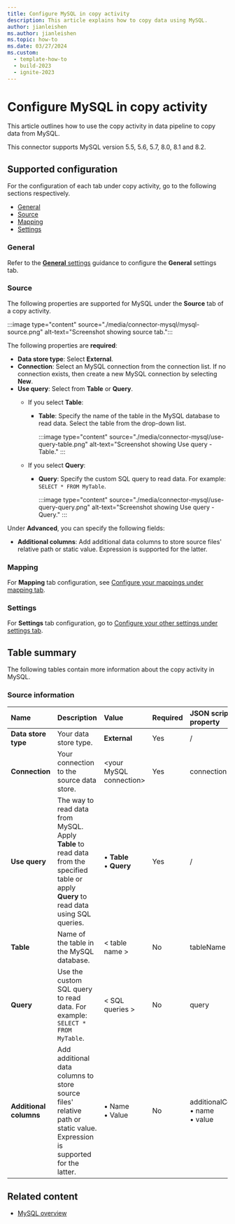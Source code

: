 ```yaml
---
title: Configure MySQL in copy activity
description: This article explains how to copy data using MySQL.
author: jianleishen
ms.author: jianleishen
ms.topic: how-to
ms.date: 03/27/2024
ms.custom:
  - template-how-to
  - build-2023
  - ignite-2023
---
```


# Configure MySQL in copy activity

This article outlines how to use the copy activity in data pipeline to copy data from MySQL.

This connector supports MySQL version 5.5, 5.6, 5.7, 8.0, 8.1 and 8.2.

## Supported configuration

For the configuration of each tab under copy activity, go to the following sections respectively.

- [General](#general)  
- [Source](#source)
- [Mapping](#mapping)
- [Settings](#settings)

### General

Refer to the [**General** settings](activity-overview.md#general-settings) guidance to configure the **General** settings tab.

### Source

The following properties are supported for MySQL under the **Source** tab of a copy activity.

:::image type="content" source="./media/connector-mysql/mysql-source.png" alt-text="Screenshot showing source tab.":::

The following properties are **required**:

- **Data store type**: Select **External**.
- **Connection**:  Select an MySQL connection from the connection list. If no connection exists, then create a new MySQL connection by selecting **New**.
- **Use query**: Select from **Table** or **Query**.
    - If you select **Table**:
      - **Table**: Specify the name of the table in the MySQL database to read data. Select the table from the drop-down list.

        :::image type="content" source="./media/connector-mysql/use-query-table.png" alt-text="Screenshot showing Use query - Table." :::

    - If you select **Query**:
      - **Query**: Specify the custom SQL query to read data. For example: `SELECT * FROM MyTable`.

        :::image type="content" source="./media/connector-mysql/use-query-query.png" alt-text="Screenshot showing Use query - Query." :::

Under **Advanced**, you can specify the following fields:

- **Additional columns**: Add additional data columns to store source files' relative path or static value. Expression is supported for the latter.

### Mapping

For **Mapping** tab configuration, see [Configure your mappings under mapping tab](copy-data-activity.md#configure-your-mappings-under-mapping-tab). 

### Settings

For **Settings** tab configuration, go to [Configure your other settings under settings tab](copy-data-activity.md#configure-your-other-settings-under-settings-tab).

## Table summary

The following tables contain more information about the copy activity in MySQL.

### Source information

|Name |Description |Value|Required |JSON script property |
|:---|:---|:---|:---|:---|
|**Data store type**|Your data store type.| **External** |Yes|/|
|**Connection** |Your connection to the source data store.|\<your MySQL connection> |Yes|connection|
|**Use query** |The way to read data from MySQL. Apply **Table** to read data from the specified table or apply **Query** to read data using SQL queries.|• **Table** <br>• **Query** |Yes |/|
| **Table** | Name of the table in the MySQL database. | < table name > | No | tableName |
| **Query** | Use the custom SQL query to read data. For example: `SELECT * FROM MyTable`. | < SQL queries > | No | query |
| **Additional columns** | Add additional data columns to store source files' relative path or static value. Expression is supported for the latter. | • Name<br>• Value | No | additionalColumns:<br>• name<br>• value |

## Related content

- [MySQL overview](connector-mysql-database-overview.md)
